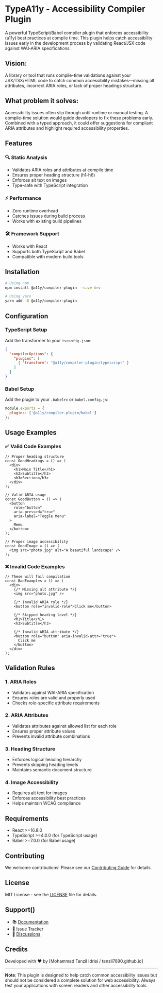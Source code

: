 # TypeA11y - Accessibility Compiler Plugin

A powerful TypeScript/Babel compiler plugin that enforces accessibility (a11y) best practices at compile time. This plugin helps catch accessibility issues early in the development process by validating React/JSX code against WAI-ARIA specifications.



## Vision: 
A library or tool that runs compile-time validations against your JSX/TSX/HTML code to catch common accessibility mistakes—missing alt attributes, incorrect ARIA roles, or lack of proper headings structure.

## What problem it solves: 
Accessibility issues often slip through until runtime or manual testing. A compile-time solution would guide developers to fix these problems early. Combined with a typed approach, it could offer suggestions for compliant ARIA attributes and highlight required accessibility properties.

## Features

### 🔍 Static Analysis
- Validates ARIA roles and attributes at compile time
- Ensures proper heading structure (h1-h6)
- Enforces alt text on images
- Type-safe with TypeScript integration

### ⚡ Performance
- Zero runtime overhead
- Catches issues during build process
- Works with existing build pipelines

### 🛠 Framework Support
- Works with React
- Supports both TypeScript and Babel
- Compatible with modern build tools

## Installation

```bash
# Using npm
npm install @a11y/compiler-plugin --save-dev

# Using yarn
yarn add -D @a11y/compiler-plugin
```

## Configuration

### TypeScript Setup

Add the transformer to your `tsconfig.json`:

```json
{
  "compilerOptions": {
    "plugins": [
      { "transform": "@a11y/compiler-plugin/typescript" }
    ]
  }
}
```

### Babel Setup

Add the plugin to your `.babelrc` or `babel.config.js`:

```javascript
module.exports = {
  plugins: ['@a11y/compiler-plugin/babel']
};
```

## Usage Examples

### ✅ Valid Code Examples

```tsx
// Proper heading structure
const GoodHeadings = () => (
  <div>
    <h1>Main Title</h1>
    <h2>Subtitle</h2>
    <h3>Section</h3>
  </div>
);

// Valid ARIA usage
const GoodButton = () => (
  <button 
    role="button"
    aria-pressed="true"
    aria-label="Toggle Menu"
  >
    Menu
  </button>
);

// Proper image accessibility
const GoodImage = () => (
  <img src="photo.jpg" alt="A beautiful landscape" />
);
```

### ❌ Invalid Code Examples

```tsx
// These will fail compilation
const BadExamples = () => (
  <div>
    {/* Missing alt attribute */}
    <img src="photo.jpg" />

    {/* Invalid ARIA role */}
    <button role="invalid-role">Click me</button>

    {/* Skipped heading level */}
    <h1>Title</h1>
    <h3>Subtitle</h3>

    {/* Invalid ARIA attribute */}
    <button role="button" aria-invalid-attr="true">
      Click me
    </button>
  </div>
);
```

## Validation Rules

### 1. ARIA Roles
- Validates against WAI-ARIA specification
- Ensures roles are valid and properly used
- Checks role-specific attribute requirements

### 2. ARIA Attributes
- Validates attributes against allowed list for each role
- Ensures proper attribute values
- Prevents invalid attribute combinations

### 3. Heading Structure
- Enforces logical heading hierarchy
- Prevents skipping heading levels
- Maintains semantic document structure

### 4. Image Accessibility
- Requires alt text for images
- Enforces accessibility best practices
- Helps maintain WCAG compliance

## Requirements

- React >=16.8.0
- TypeScript >=4.0.0 (for TypeScript usage)
- Babel >=7.0.0 (for Babel usage)

## Contributing

We welcome contributions! Please see our [Contributing Guide](CONTRIBUTING.md) for details.

## License

MIT License - see the [LICENSE](LICENSE) file for details.

## Support()

- 📚 [Documentation](docs/README.md)
- 🐛 [Issue Tracker](https://github.com/tanzil7890/TypeA11y/issues)
- 💬 [Discussions](https://github.com/tanzil7890/TypeA11y/discussions)

## Credits

Developed with ❤️ by [Mohammad Tanzil Idrisi / tanzil7890.github.io]

---

**Note**: This plugin is designed to help catch common accessibility issues but should not be considered a complete solution for web accessibility. Always test your applications with screen readers and other accessibility tools. 